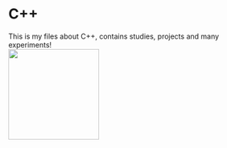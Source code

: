 <h1> C++ </h1> 
This is my files about C++, contains studies, projects and many experiments! 

<div>
<img height="180em"  src="https://cdn.jsdelivr.net/gh/devicons/devicon/icons/cplusplus/cplusplus-original.svg" />
</div>

